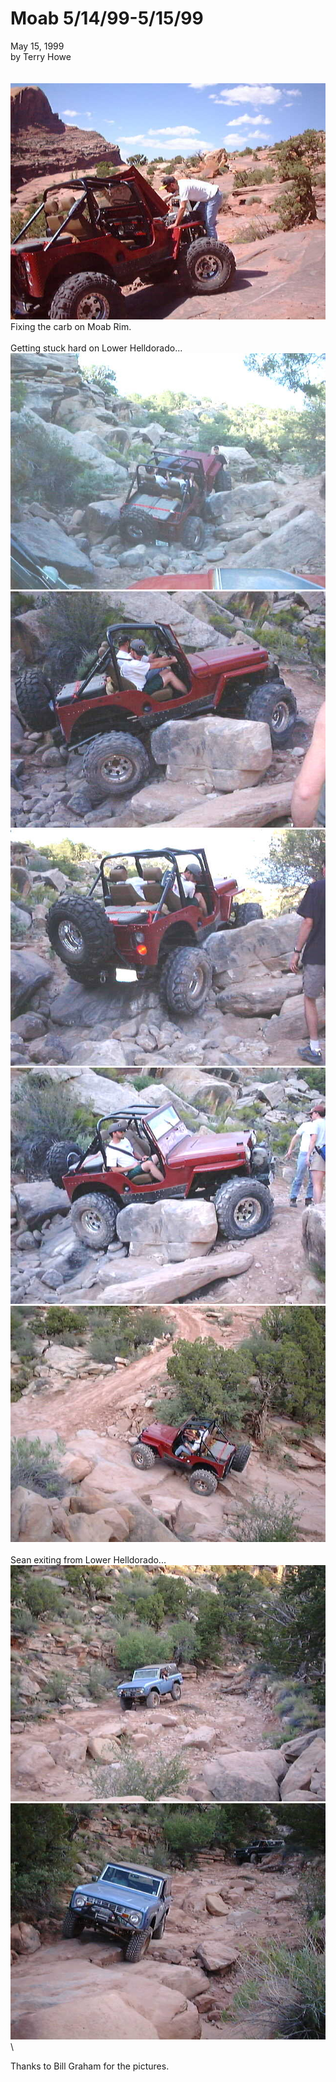 # Moab 5/14/99-5/15/99

May 15, 1999\
by Terry Howe\
\
\
![Moab](/images/terry/trail/terry.jpg)\
Fixing the carb on Moab Rim.\
\
Getting stuck hard on Lower Helldorado\...\
![Moab](/images/terry/trail/moterry1.jpg) ![Moab](/images/terry/trail/terry12.jpg) ![Moab](/images/terry/trail/terry3.jpg) ![Moab](/images/terry/trail/terry5.jpg) ![Moab](/images/terry/trail/terry6.jpg)\
\
Sean exiting from Lower Helldorado\...\
![Moab](/images/terry/trail/sean.jpg) ![Moab](/images/terry/trail/sean1.jpg)\

Thanks to Bill Graham for the pictures.
